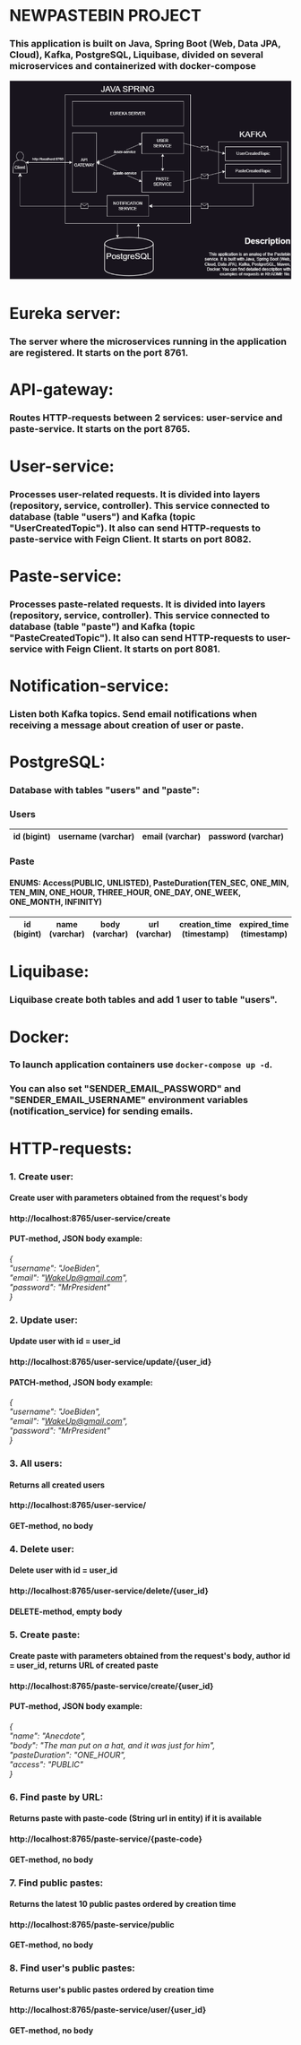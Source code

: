 # NEWPASTEBIN PROJECT  
### This application is built on Java, Spring Boot (Web, Data JPA, Cloud), Kafka, PostgreSQL, Liquibase, divided on several microservices and containerized with docker-compose
![](newpastebin-demonstration.png)

# Eureka server:  
### The server where the microservices running in the application are registered. It starts on the port 8761.

# API-gateway:
### Routes HTTP-requests between 2 services: user-service and paste-service. It starts on the port 8765.

# User-service: 
### Processes user-related requests. It is divided into layers (repository, service, controller). This service connected to database (table "users") and Kafka (topic "UserCreatedTopic"). It also can send HTTP-requests to paste-service with Feign Client. It starts on port 8082.

# Paste-service:
### Processes paste-related requests. It is divided into layers (repository, service, controller). This service connected to database (table "paste") and Kafka (topic "PasteCreatedTopic"). It also can send HTTP-requests to user-service with Feign Client. It starts on port 8081.

# Notification-service:
### Listen both Kafka topics. Send email notifications when receiving a message about creation of user or paste.

# PostgreSQL:
### Database with tables "users" and "paste":  
### Users

| id (bigint) | username (varchar) | email (varchar) | password (varchar) |
|-------------|--------------------|-----------------|--------------------|

### Paste 
#### ENUMS: Access(PUBLIC, UNLISTED), PasteDuration(TEN_SEC, ONE_MIN, TEN_MIN, ONE_HOUR, THREE_HOUR, ONE_DAY, ONE_WEEK, ONE_MONTH, INFINITY)

| id (bigint) | name (varchar) | body (varchar) | url (varchar) | creation_time (timestamp) | expired_time (timestamp) | access (varchar) | user_id (bigint) |
|-------------|----------------|----------------|---------------|---------------------------|--------------------------|------------------|------------------|

# Liquibase:
### Liquibase create both tables and add 1 user to table "users".

# Docker:   
### To launch application containers use `docker-compose up -d`.
### You can also set "SENDER_EMAIL_PASSWORD" and "SENDER_EMAIL_USERNAME" environment variables (notification_service) for sending emails. 

# HTTP-requests:  
### **1. Create user:**  
#### Create user with parameters obtained from the request's body
#### http://localhost:8765/user-service/create   
#### PUT-method, JSON body example:  
_{  
   "username": "JoeBiden",  
   "email": "WakeUp@gmail.com",  
   "password": "MrPresident"  
}_
### **2. Update user:**  
#### Update user with id = user_id
####  http://localhost:8765/user-service/update/{user_id}
#### PATCH-method, JSON body example:
_{  
"username": "JoeBiden",  
"email": "WakeUp@gmail.com",  
"password": "MrPresident"  
}_
### **3. All users:**
#### Returns all created users
#### http://localhost:8765/user-service/
#### GET-method, no body
### **4. Delete user:**
#### Delete user with id = user_id
#### http://localhost:8765/user-service/delete/{user_id}
#### DELETE-method, empty body
### **5. Create paste:**
#### Create paste with parameters obtained from the request's body, author id = user_id, returns URL of created paste
#### http://localhost:8765/paste-service/create/{user_id}
#### PUT-method, JSON body example:
_{  
"name": "Anecdote",  
"body": "The man put on a hat, and it was just for him",  
"pasteDuration": "ONE_HOUR",  
"access": "PUBLIC"  
}_  
### **6. Find paste by URL:**
#### Returns paste with paste-code (String url in entity) if it is available
#### http://localhost:8765/paste-service/{paste-code}
#### GET-method, no body
### **7. Find public pastes:**
#### Returns the latest 10 public pastes ordered by creation time
#### http://localhost:8765/paste-service/public
#### GET-method, no body  
### **8. Find user's public pastes:**
#### Returns user's public pastes ordered by creation time
#### http://localhost:8765/paste-service/user/{user_id}
#### GET-method, no body
